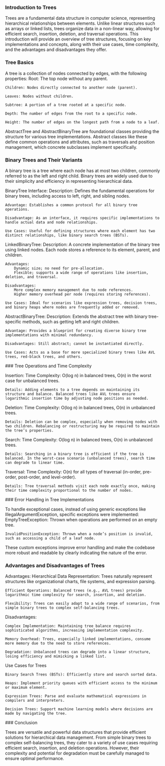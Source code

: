 ### Introduction to Trees

Trees are a fundamental data structure in computer science, representing hierarchical relationships between elements. Unlike linear structures such as arrays or linked lists, trees organize data in a non-linear way, allowing for efficient search, insertion, deletion, and traversal operations. This introduction will provide an overview of tree structures, focusing on key implementations and concepts, along with their use cases, time complexity, and the advantages and disadvantages they offer.

### Tree Basics

A tree is a collection of nodes connected by edges, with the following properties:
    Root: The top node without any parent.
    
    Children: Nodes directly connected to another node (parent).
    
    Leaves: Nodes without children.
    
    Subtree: A portion of a tree rooted at a specific node.
    
    Depth: The number of edges from the root to a specific node.

    Height: The number of edges on the longest path from a node to a leaf.

AbstractTree and AbstractBinaryTree are foundational classes providing the structure for various tree implementations. Abstract classes like these define common operations and attributes, such as traversals and position management, which concrete subclasses implement specifically.

### Binary Trees and Their Variants

A binary tree is a tree where each node has at most two children, commonly referred to as the left and right child. Binary trees are widely used due to their simplicity and efficiency in representing hierarchical data.

BinaryTree Interface:
    Description: Defines the fundamental operations for binary trees, including access to left, right, and sibling nodes.

    Advantage: Establishes a common protocol for all binary tree operations.

    Disadvantage: As an interface, it requires specific implementations to handle actual data and node relationships.

    Use Cases: Useful for defining structures where each element has two distinct relationships, like binary search trees (BSTs).

LinkedBinaryTree:
    Description: A concrete implementation of the binary tree using linked nodes. Each node stores a reference to its element, parent, and children.

    Advantages:
        Dynamic size; no need for pre-allocation.
        Flexible; supports a wide range of operations like insertion, deletion, and traversal.

    Disadvantages:
        More complex memory management due to node references.
        Higher memory overhead per node (requires storing references).
    
    Use Cases: Ideal for scenarios like expression trees, decision trees, and binary heaps where nodes are frequently added or removed.

AbstractBinaryTree:
    Description: Extends the abstract tree with binary tree-specific methods, such as getting left and right children.
    
    Advantage: Provides a blueprint for creating diverse binary tree implementations with minimal redundancy.

    Disadvantages: Still abstract; cannot be instantiated directly.

    Use Cases: Acts as a base for more specialized binary trees like AVL trees, red-black trees, and others.

### Tree Operations and Time Complexity

Insertion:
    Time Complexity: O(log n) in balanced trees, O(n) in the worst case for unbalanced trees.

    Details: Adding elements to a tree depends on maintaining its structure and balance. Balanced trees like AVL trees ensure logarithmic insertion time by adjusting node positions as needed.

Deletion:
    Time Complexity: O(log n) in balanced trees, O(n) in unbalanced trees.

    Details: Deletion can be complex, especially when removing nodes with two children. Rebalancing or restructuring may be required to maintain the tree’s properties.

Search:
    Time Complexity: O(log n) in balanced trees, O(n) in unbalanced trees.

    Details: Searching in a binary tree is efficient if the tree is balanced. In the worst-case scenario (unbalanced trees), search time can degrade to linear time.

Traversal:
    Time Complexity: O(n) for all types of traversal (in-order, pre-order, post-order, and level-order).

    Details: Tree traversal methods visit each node exactly once, making their time complexity proportional to the number of nodes.

### Error Handling in Tree Implementations

To handle exceptional cases, instead of using generic exceptions like IllegalArgumentException, specific exceptions were implemented:
    EmptyTreeException: Thrown when operations are performed on an empty tree.

    InvalidPositionException: Thrown when a node’s position is invalid, such as accessing a child of a leaf node.

These custom exceptions improve error handling and make the codebase more robust and readable by clearly indicating the nature of the error.

### Advantages and Disadvantages of Trees

Advantages:
    Hierarchical Data Representation: Trees naturally represent structures like organizational charts, file systems, and expression parsing.

    Efficient Operations: Balanced trees (e.g., AVL trees) provide logarithmic time complexity for search, insertion, and deletion.

    Flexibility: Trees can easily adapt to a wide range of scenarios, from simple binary trees to complex self-balancing trees.
    
Disadvantages:

    Complex Implementation: Maintaining tree balance requires sophisticated algorithms, increasing implementation complexity.

    Memory Overhead: Trees, especially linked implementations, consume more memory due to the need to store references.

    Degradation: Unbalanced trees can degrade into a linear structure, losing efficiency and mimicking a linked list.

Use Cases for Trees

    Binary Search Trees (BSTs): Efficiently store and search sorted data.

    Heaps: Implement priority queues with efficient access to the minimum or maximum element.

    Expression Trees: Parse and evaluate mathematical expressions in compilers and interpreters.

    Decision Trees: Support machine learning models where decisions are made by navigating the tree.

### Conclusion

Trees are versatile and powerful data structures that provide efficient solutions for hierarchical data management. From simple binary trees to complex self-balancing trees, they cater to a variety of use cases requiring efficient search, insertion, and deletion operations. However, their complexity and potential for degradation must be carefully managed to ensure optimal performance.